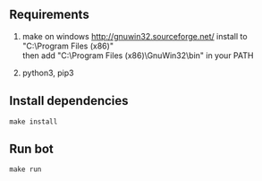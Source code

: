 ## Requirements
 1. make on windows http://gnuwin32.sourceforge.net/ install to "C:\Program Files (x86)\" \
    then add "C:\Program Files (x86)\GnuWin32\bin" in your PATH

 2. python3, pip3
 
## Install dependencies
```
make install
```

## Run bot
```
make run
```
 